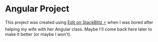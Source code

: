 # Angular Project

This project was created using [Edit on StackBlitz ⚡️](https://stackblitz.com/edit/angular-ivy-yqbnz7) when I was bored after helping my wife with her Angular class.
Maybe I'll come back here later to make it better (or maybe I won't).
